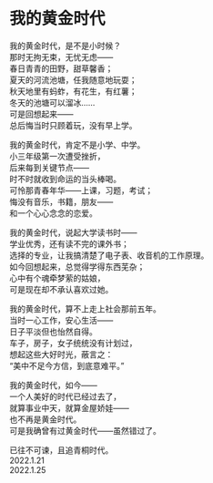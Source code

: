 # 我的黄金时代
   
我的黄金时代，是不是小时候？   
那时无拘无束，无忧无虑——   
春日青青的田野，甜草馨香；   
夏天的河流池塘，任我随意地玩耍；   
秋天地里有蚂蚱，有花生，有红薯；   
冬天的池塘可以溜冰……   
可是回想起来——   
总后悔当时只顾着玩，没有早上学。   
   
我的黄金时代，肯定不是小学、中学。   
小三年级第一次遭受挫折，   
后来每到关键节点——   
时不时就收到命运的当头棒喝。   
可怜那青春年华——上课，习题，考试；   
悔没有音乐，书籍，朋友——   
和一个心心念念的恋爱。   
   
我的黄金时代，说起大学读书时——   
学业优秀，还有读不完的课外书；   
选择的专业，让我搞清楚了电子表、收音机的工作原理。   
如今回想起来，总觉得学得东西芜杂；   
心中有个魂牵梦萦的姑娘，   
可是现在却不承认喜欢过她。   
   
我的黄金时代，算不上走上社会那前五年。   
当时一心工作，安心生活——   
日子平淡但也怡然自得。   
车子，房子，女子统统没有计划过，   
想起这些大好时光，蔽言之：   
“美中不足今方信，到底意难平。”   
   
我的黄金时代，如今——   
一个人美好的时代已经过去了，   
就算事业中天，就算金屋娇娃——   
也不再是黄金时代。   
可是我确曾有过黄金时代——虽然错过了。   
   
已往不可谏，且追青桐时代。   
2022.1.21   
2022.1.25